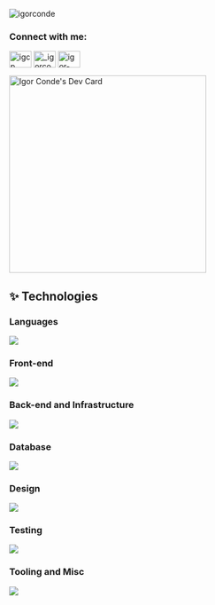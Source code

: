 <p align="left"> <img src="https://komarev.com/ghpvc/?username=igorconde&label=Profile%20views&color=0e75b6&style=flat" alt="igorconde" /> </p>

<h3 align="left">Connect with me:</h3>
<p align="left">
<a href="https://dev.to/igcp" target="blank"><img align="center" src="https://raw.githubusercontent.com/rahuldkjain/github-profile-readme-generator/master/src/images/icons/Social/devto.svg" alt="igcp" height="30" width="40" /></a>
<a href="https://twitter.com/_igorconde" target="blank"><img align="center" src="https://raw.githubusercontent.com/rahuldkjain/github-profile-readme-generator/master/src/images/icons/Social/twitter.svg" alt="_igorconde" height="30" width="40" /></a>
<a href="https://linkedin.com/in/igor-conde" target="blank"><img align="center" src="https://raw.githubusercontent.com/rahuldkjain/github-profile-readme-generator/master/src/images/icons/Social/linked-in-alt.svg" alt="igor-conde" height="30" width="40" /></a>
</p>

<a href="https://app.daily.dev/igor_conde"><img src="https://api.daily.dev/devcards/v2/GblC6vN8G.png?r=erk&type=default" width="356" alt="Igor Conde's Dev Card"/></a>

## ✨ Technologies
### Languages
![](https://skillicons.dev/icons?i=js,ts,java,php,py,lua,cs,c)
  
### Front-end
![](https://skillicons.dev/icons?i=react,vue,angular,redux,styledcomponents,emotion,sass,tailwindcss,css,bootstrap,vite,nextjs,react,jquery,d3,materialui,pug,electron,gatsby,html,alpinejs,bun,codepen,vuetify,webpack,deno,pinia)
  
### Back-end and Infrastructure
![](https://skillicons.dev/icons?i=nodejs,express,flask,hibernate,laravel,maven,nestjs,prisma,spring,symfony,nginx,redis,flask,fastapi,graphql,cloudflare,netlify,rabbitmq,reactivex)

### Database
![](https://skillicons.dev/icons?i=firebase,mongodb,mysql,postgres,sqlite)

### Design
![](https://skillicons.dev/icons?i=figma,ps)

### Testing
![](https://skillicons.dev/icons?i=jest,selenium,gherkin,vitest,cypress)

### Tooling and Misc
![](https://skillicons.dev/icons?i=docker,github,git,idea,vscode,vscodium,visualstudio,eclipse,neovim,linux,bash,powershell,regex,unity,md,ae,anaconda,androidstudio,bitbucket,webstorm,windows,wordpress,babel,devto,discord,phpstorm,postman,pycharm,sentry,yarn)
